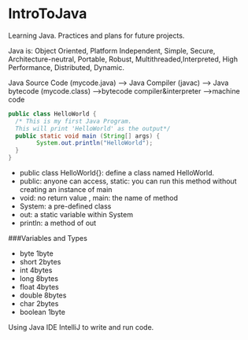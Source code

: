 # IntroToJava
Learning Java. Practices and plans for future projects.

Java is: Object Oriented, Platform Independent, Simple, Secure, Architecture-neutral,
Portable, Robust, Multithreaded,Interpreted, High Performance, Distributed, Dynamic.

Java Source Code (mycode.java) --> Java Compiler (javac) --> Java bytecode (mycode.class) -->bytecode compiler&interpreter -->machine code  

```Java
public class HelloWorld {
  /* This is my first Java Program.
  This will print 'HelloWorld' as the output*/
  public static void main (String[] args) {
        System.out.println("HelloWorld");
  }
}

```
* public class HelloWorld{}: define a class named HelloWorld.
* public: anyone can access, static: you can run this method without creating an instance of main
* void: no return value , main: the name of method
* System: a pre-defined class
* out: a static variable within System
* println: a method of out

###Variables and Types
* byte  1byte
* short 2bytes
* int 4bytes
* long 8bytes
* float 4bytes
* double 8bytes
* char 2bytes
* boolean 1byte

Using Java IDE IntelliJ to write and run code.

